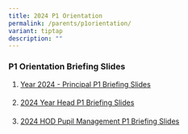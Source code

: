 ```yaml
---
title: 2024 P1 Orientation
permalink: /parents/p1orientation/
variant: tiptap
description: ""
---
```

<h3><strong>P1 Orientation Briefing Slides</strong></h3><p></p><ol data-tight="true" class="tight"><li><p><a href="/files/P1 Orientation Briefing Slides/Principal_P1_Briefing_2024.pdf" rel="noopener noreferrer nofollow" target="_blank">Year 2024 - Principal P1 Briefing Slides</a></p><h4></h4></li><li><p><a href="/files/P1 Orientation Briefing Slides/Year_Head_Briefing_slides.pdf" rel="noopener noreferrer nofollow" target="_blank">2024 Year Head P1 Briefing Slides</a></p><h4></h4></li><li><p><a href="/files/P1 Orientation Briefing Slides/HOD_Pupil_Management_P1_Briefing_2024.pdf" rel="noopener noreferrer nofollow" target="_blank">2024 HOD Pupil Management P1 Briefing Slides</a></p></li></ol><p></p>